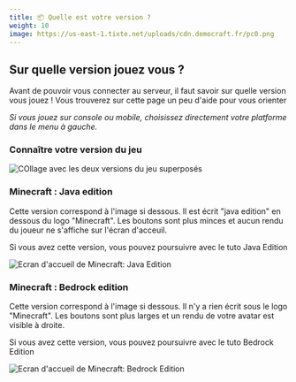 ```yaml
---
title: 📦 Quelle est votre version ?
weight: 10
image: https://us-east-1.tixte.net/uploads/cdn.democraft.fr/pc0.png
---
```


## **Sur quelle version jouez vous ?**

Avant de pouvoir vous connecter au serveur, il faut savoir sur quelle version vous jouez ! Vous trouverez sur cette page un peu d'aide pour vous orienter

_Si vous jouez sur console ou mobile, choisissez directement votre platforme dans le menu à gauche._

### Connaître votre version du jeu

![COllage avec les deux versions du jeu superposés](https://us-east-1.tixte.net/uploads/cdn.democraft.fr/pc0.png)

### Minecraft : Java edition

Cette version correspond à l'image si dessous. Il est écrit "java edition" en dessous du logo "Minecraft". Les boutons sont plus minces et aucun rendu du joueur ne s'affiche sur l'écran d'acceuil.

Si vous avez cette version, vous pouvez poursuivre avec le tuto Java Edition

![Ecran d'accueil de Minecraft: Java Edition](https://us-east-1.tixte.net/uploads/cdn.democraft.fr/pcjava.png)

### Minecraft : Bedrock edition

Cette version correspond à l'image si dessous. Il n'y a rien écrit sous le logo "Minecraft". Les boutons sont plus larges et un rendu de votre avatar est visible à droite.

Si vous avez cette version, vous pouvez poursuivre avec le tuto Bedrock Edition

![Ecran d'accueil de Minecraft: Bedrock Edition](https://us-east-1.tixte.net/uploads/cdn.democraft.fr/pcbedrock.png)
